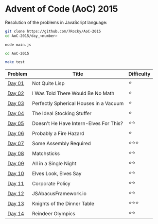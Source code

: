 # Advent of Code (AoC) 2015

Resolution of the problems in JavaScript language:

```bash
git clone https://github.com/7Rocky/AoC-2015
cd AoC-2015/day_<number>

node main.js
```

```bash
cd AoC-2015

make test
```

| Problem          | Title                                  | Difficulty                     |
| ---------------- | -------------------------------------- | ------------------------------ |
| [Day 01](day_01) | Not Quite Lisp                         | :star:                         |
| [Day 02](day_02) | I Was Told There Would Be No Math      | :star:                         |
| [Day 03](day_03) | Perfectly Spherical Houses in a Vacuum | :star:                         |
| [Day 04](day_04) | The Ideal Stocking Stuffer             | :star:                         |
| [Day 05](day_05) | Doesn't He Have Intern-Elves For This? | :star::star:                   |
| [Day 06](day_06) | Probably a Fire Hazard                 | :star:                         |
| [Day 07](day_07) | Some Assembly Required                 | :star::star::star:             |
| [Day 08](day_08) | Matchsticks                            | :star::star:                   |
| [Day 09](day_09) | All in a Single Night                  | :star::star:                   |
| [Day 10](day_10) | Elves Look, Elves Say                  | :star::star:                   |
| [Day 11](day_11) | Corporate Policy                       | :star::star:                   |
| [Day 12](day_12) | JSAbacusFramework.io                   | :star::star:                   |
| [Day 13](day_13) | Knights of the Dinner Table            | :star::star::star:             |
| [Day 14](day_14) | Reindeer Olympics                      | :star::star:                   |
